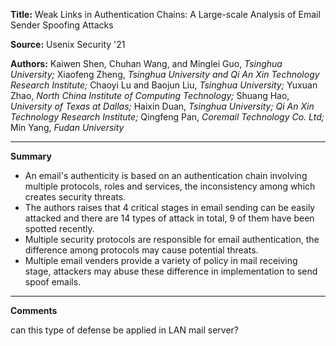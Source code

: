 **Title:** Weak Links in Authentication Chains: A Large-scale Analysis of Email Sender Spoofing Attacks

**Source:**  Usenix Security '21

**Authors:**  Kaiwen Shen, Chuhan Wang, and Minglei Guo, *Tsinghua University;* Xiaofeng Zheng, *Tsinghua University and Qi An Xin Technology Research Institute;* Chaoyi Lu and Baojun Liu, *Tsinghua University;* Yuxuan Zhao, *North China Institute of Computing Technology;* Shuang Hao, *University of Texas at Dallas;* Haixin Duan, *Tsinghua University; Qi An Xin Technology Research Institute;* Qingfeng Pan, *Coremail Technology Co. Ltd;* Min Yang, *Fudan University*

---

**Summary**

* An email's authenticity is based on an authentication chain involving multiple protocols, roles and services, the inconsistency among which creates security threats.
* The authors raises that 4 critical stages in email sending can be easily attacked and there are 14 types of attack in total, 9 of them have been spotted recently. 
* Multiple security protocols are responsible for email authentication, the difference among protocols may cause potential threats. 
* Multiple email venders provide a variety of policy in mail receiving stage, attackers may abuse these difference in implementation to send spoof emails.  

---

**Comments**  

can this type of defense be applied in LAN mail server? 